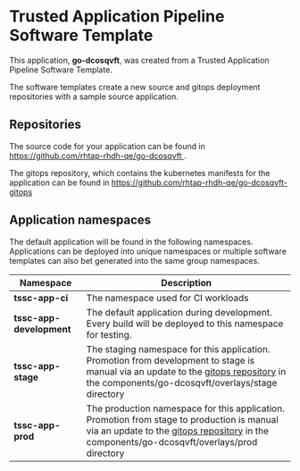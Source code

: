 # Trusted Application Pipeline Software Template

This application, **go-dcosqvft**, was created from a Trusted Application Pipeline Software Template.

The software templates create a new source and gitops deployment repositories with a sample source application. 

## Repositories

The source code for your application can be found in [https://github.com/rhtap-rhdh-qe/go-dcosqvft ](https://github.com/rhtap-rhdh-qe/go-dcosqvft ).
 
The gitops repository, which contains the kubernetes manifests for the application can be found in 
[https://github.com/rhtap-rhdh-qe/go-dcosqvft-gitops ](https://github.com/rhtap-rhdh-qe/go-dcosqvft-gitops ) 

## Application namespaces 

The default application will be found in the following namespaces. Applications can be deployed into unique namespaces or multiple software templates can also bet generated into the same group namespaces.  

|  Namespace   |  Description   |  
| -------- | -------- |
| **tssc-app-ci** | The namespace used for CI workloads |
| **tssc-app-development** | The default application during development. Every build will be deployed to this namespace for testing. |
| **tssc-app-stage** | The staging namespace for this application. Promotion from development to stage is manual via an update to the [gitops repository](https://github.com/rhtap-rhdh-qe/go-dcosqvft-gitops ) in the components/go-dcosqvft/overlays/stage directory |
| **tssc-app-prod** | The production namespace for this application. Promotion from stage to production is manual via an update to the [gitops repository](https://github.com/rhtap-rhdh-qe/go-dcosqvft-gitops ) in the components/go-dcosqvft/overlays/prod directory |